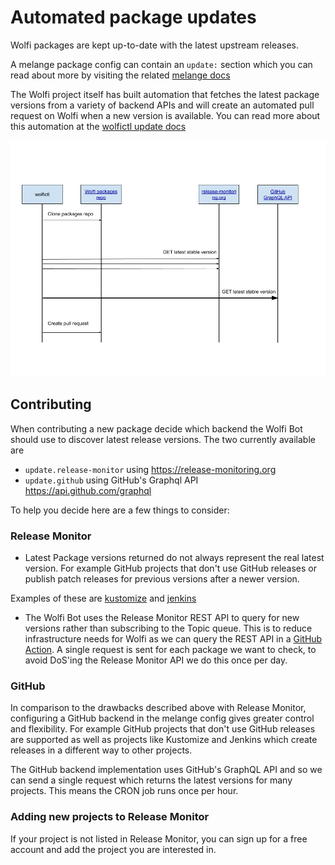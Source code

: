 # Automated package updates

Wolfi packages are kept up-to-date with the latest upstream releases.

A melange package config can contain an `update:` section which you can read about more by visiting the related [melange docs](https://github.com/chainguard-dev/melange/blob/main/docs/UPDATE.md)

The Wolfi project itself has built automation that fetches the latest package versions from a variety of backend APIs and will create an automated pull request on Wolfi when a new version is available.  You can read more about this automation at the [wolfictl update docs](https://github.com/wolfi-dev/wolfictl/blob/main/docs/update.md)

![sequence_diagram.png](./images/sequence_diagram.png)

## Contributing

When contributing a new package decide which backend the Wolfi Bot should use to discover latest release versions.  The two currently available are

- `update.release-monitor` using https://release-monitoring.org
- `update.github` using GitHub's Graphql API https://api.github.com/graphql

To help you decide here are a few things to consider:

### Release Monitor

- Latest Package versions returned do not always represent the real latest version.  For example GitHub projects that don't use GitHub releases or publish patch releases for previous versions after a newer version.

Examples of these are [kustomize](https://release-monitoring.org/project/21003/) and [jenkins](https://release-monitoring.org/project/5493/)

- The Wolfi Bot uses the Release Monitor REST API to query for new versions rather than subscribing to the Topic queue.  This is to reduce infrastructure needs for Wolfi as we can query the REST API in a [GitHub Action](https://github.com/wolfi-dev/os/blob/main/.github/workflows/wolfictl-update-rm.yaml#L22-L25).  A single request is sent for each package we want to check, to avoid DoS'ing the Release Monitor API we do this once per day.

### GitHub

In comparison to the drawbacks described above with Release Monitor, configuring a GitHub backend in the melange config gives greater control and flexibility.  For example GitHub projects that don't use GitHub releases are supported as well as projects like Kustomize and Jenkins which create releases in a different way to other projects.

The GitHub backend implementation uses GitHub's GraphQL API and so we can send a single request which returns the latest versions for many projects.  This means the CRON job runs once per hour.


### Adding new projects to Release Monitor

If your project is not listed in Release Monitor, you can sign up for a free account and add the project you are interested in.